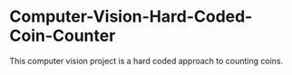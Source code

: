 # Computer-Vision-Hard-Coded-Coin-Counter
This computer vision project is a hard coded approach to counting coins.

